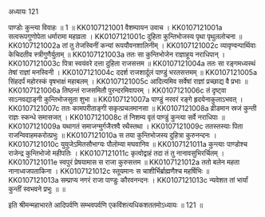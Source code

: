 अध्यायः 121

पाण्डोः कुन्त्या विवाहः ॥ 1 ॥
KK0107121001	वैशम्पायन उवाच ।
KK0107121001a	सत्वरूपगुणोपेता धर्मारामा महाव्रता ।
KK0107121001c	दुहिता कुन्तिभोजस्य पृथा पृथुललोचना ॥
KK0107121002a	तां तु तेजस्विनीं कन्यां रूपयौवनशालिनीम् ।
KK0107121002c	व्यावृण्वन्पार्थिवाः केचिदतीव स्त्रीगुणैर्युताम् ॥
KK0107121003a	ततः सा कुन्तिभोजेन राज्ञाहूय नराधिपान् ।
KK0107121003c	पित्रा स्वयंवरे दत्ता दुहिता राजसत्तम ॥
KK0107121004a	ततः सा रङ्गमध्यस्थं तेषां राज्ञां मनस्विनी ।
KK0107121004c	ददर्श राजशार्दूलं पाण्डुं भरतसत्तमम् ॥
KK0107121005a	सिंहदर्पं महोरस्कं वृषभाक्षं महाबलम् ।
KK0107121005c	आदित्यमिव सर्वेषां राज्ञां प्रच्छाद्य वै प्रभाः ॥
KK0107121006a	तिष्ठन्तं राजसमितौ पुरन्दरमिवापरम् ।
KK0107121006c	तं दृष्ट्वा साऽनवद्याङ्गी कुन्तिभोजसुता शुभा ॥
KK0107121007a	पाण्डुं नरवरं रङ्गे हृदयेनाकुलाऽभवत् ।
KK0107121007c	ततः कामपरीताङ्गी सकृत्प्रचलमानसा ॥
KK0107121008a	व्रीडमान स्रजं कुन्ती राज्ञः स्कन्धे समासजत् ।
KK0107121008c	तं निशम्य वृतं पाण्डुं कुन्त्या सर्वे नराधिपाः ॥
KK0107121009a	यथागतं समाजग्मुर्गजैरश्वै रथैस्तथा ।
KK0107121009c	ततस्तस्याः पिता राजन्विवाहमकरोत्प्रभुः ॥
KK0107121010a	स तया कुन्तिभोजस्य दुहित्रा कुरुनन्दनः ।
KK0107121010c	युयुजेऽमितसौभाग्यः पौलोम्या मघवानिव ॥
KK0107121011a	कुन्त्याः पाण्डोश्च राजेन्द्र कुन्तिभोजो महीपतिः ।
KK0107121011c	कृत्वोद्वाहं तदा तं तु नानावसुभिरर्चितम् ।
KK0107121011e	स्वपुरं प्रेषयामास स राजा कुरुसत्तम ॥
KK0107121012a	ततो बलेन महता नानाध्वजपताकिना ।
KK0107121012c	स्तूयमानः स चाशीर्भिर्ब्राह्मणैश्च महर्षिभिः ॥
KK0107121013a	सम्प्राप्य नगरं राजा पाण्डुः कौरवनन्दनः ।
KK0107121013c	न्यवेशत तां भार्यां कुन्तीं स्वभवने प्रभुः ॥ ॥

इति श्रीमन्महाभारते आदिपर्वणि सम्भवपर्वणि एकविंशत्यधिकशततमोऽध्यायः ॥ 121 ॥

